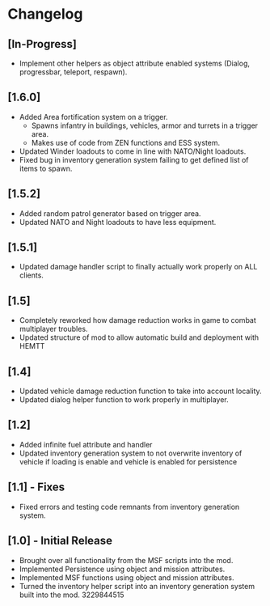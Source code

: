 # Changelog

## [In-Progress]
- Implement other helpers as object attribute enabled systems (Dialog, progressbar, teleport, respawn).

## [1.6.0]
- Added Area fortification system on a trigger.
    - Spawns infantry in buildings, vehicles, armor and turrets in a trigger area.
    - Makes use of code from ZEN functions and ESS system.
- Updated Winder loadouts to come in line with NATO/Night loadouts.
- Fixed bug in inventory generation system failing to get defined list of items to spawn.

## [1.5.2]
- Added random patrol generator based on trigger area.
- Updated NATO and Night loadouts to have less equipment.

## [1.5.1]
- Updated damage handler script to finally actually work properly on ALL clients.

## [1.5]
- Completely reworked how damage reduction works in game to combat multiplayer troubles.
- Updated structure of mod to allow automatic build and deployment with HEMTT

## [1.4]
- Updated vehicle damage reduction function to take into account locality.
- Updated dialog helper function to work properly in multiplayer.

## [1.2]
- Added infinite fuel attribute and handler
- Updated inventory generation system to not overwrite inventory of vehicle if loading is enable and vehicle is enabled for persistence

## [1.1] - Fixes
- Fixed errors and testing code remnants from inventory generation system.

## [1.0] - Initial Release
- Brought over all functionality from the MSF scripts into the mod.
- Implemented Persistence using object and mission attributes.
- Implemented MSF functions using object and mission attributes.
- Turned the inventory helper script into an inventory generation system built into the mod.
3229844515